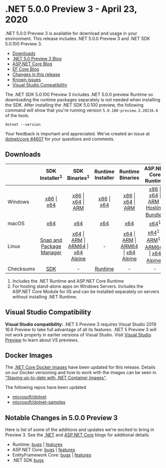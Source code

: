 # .NET 5.0.0 Preview 3 - April 23, 2020

.NET 5.0.0 Preview 3 is available for download and usage in your environment. This release includes .NET 5.0.0 Preview 3 and .NET SDK 5.0.100 Preview 3.

* [Downloads](https://dotnet.microsoft.com/download/dotnet-core/5.0)
* [.NET 5.0 Preview 3 Blog][dotnet-blog]
* [ASP.NET Core Blog][aspnet-blog]
* [EF Core Blog][ef-blog]
* [Changes in this release](#notable-changes-in-500-preview-3)
* [Known issues](../5.0-known-issues.md)
* [Visual Studio Compatibility](#visual-studio-compatibility)

The .NET SDK 5.0.100 Preview 3 includes .NET 5.0.0 preview Runtime so downloading the runtime packages separately is not needed when installing the SDK. After installing the .NET SDK 5.0.100 preview, the following command will show that you're running version `5.0.100-preview.3.20216.6` of the tools.

`dotnet --version`

Your feedback is important and appreciated. We've created an issue at [dotnet/core #4607](https://github.com/dotnet/core/issues/4607) for your questions and comments.

## Downloads

|           | SDK Installer<sup>1</sup>                        | SDK Binaries<sup>1</sup>                 | Runtime Installer                                        | Runtime Binaries                                 | ASP.NET Core Runtime           |
| --------- | :------------------------------------------:     | :----------------------:                 | :---------------------------:                            | :-------------------------:                      | :-----------------:            |
| Windows   | [x86][dotnet-sdk-win-x86.exe] \| [x64][dotnet-sdk-win-x64.exe] | [x86][dotnet-sdk-win-x86.zip] \| [x64][dotnet-sdk-win-x64.zip] \| [ARM][dotnet-sdk-win-arm.zip] | [x86][dotnet-runtime-win-x86.exe] \| [x64][dotnet-runtime-win-x64.exe] | [x86][dotnet-runtime-win-x86.zip] \| [x64][dotnet-runtime-win-x64.zip] \| [ARM][dotnet-runtime-win-arm.zip]  | [x86][aspnetcore-runtime-win-x86.exe] \| [x64][aspnetcore-runtime-win-x64.exe] \| [ARM][aspnetcore-runtime-win-arm.zip] \|<br> [Hosting Bundle][dotnet-hosting-win.exe]<sup>2</sup> |
| macOS     | [x64][dotnet-sdk-osx-x64.pkg]  | [x64][dotnet-sdk-osx-x64.tar.gz]     | [x64][dotnet-runtime-osx-x64.pkg] | [x64][dotnet-runtime-osx-x64.tar.gz] | [x64][aspnetcore-runtime-osx-x64.tar.gz]<sup>1</sup>
| Linux     | [Snap and Package Manager](5.0.0-preview.3-install-instructions.md)  | [x64][dotnet-sdk-linux-x64.tar.gz] \| [ARM][dotnet-sdk-linux-arm.tar.gz] \| [ARM64][dotnet-sdk-linux-arm64.tar.gz] \| [x64 Alpine][dotnet-sdk-linux-musl-x64.tar.gz] | - | [x64][dotnet-runtime-linux-x64.tar.gz] \| [ARM][dotnet-runtime-linux-arm.tar.gz] \| [ARM64][dotnet-runtime-linux-arm64.tar.gz] \| [x64 Alpine][dotnet-runtime-linux-musl-x64.tar.gz] | [x64][aspnetcore-runtime-linux-x64.tar.gz]<sup>1</sup>  \| [ARM][aspnetcore-runtime-linux-arm.tar.gz]<sup>1</sup> \| [ARM64][aspnetcore-runtime-linux-arm64.tar.gz]<sup>1</sup> \| [x64 Alpine][aspnetcore-runtime-linux-musl-x64.tar.gz]<sup>1</sup> |
| Checksums | [SDK][checksums-sdk]                             | -                                        | [Runtime][checksums-runtime]                             | - | - |

1. Includes the .NET Runtime and ASP.NET Core Runtime
2. For hosting stand-alone apps on Windows Servers. Includes the ASP.NET Core Module for IIS and can be installed separately on servers without installing .NET Runtime.

## Visual Studio Compatibility

**Visual Studio compatibility:** .NET 5 Preview 3 requires Visual Studio 2019 16.6 Preview to take full advantage of all its features. .NET 5 Preview 3 will not work properly in earlier versions of Visual Studio. Visit [Visual Studio Preview](https://visualstudio.microsoft.com/vs/preview/) to learn about VS previews.

## Docker Images

The [.NET Core Docker images](https://hub.docker.com/r/microsoft/dotnet/) have been updated for this release. Details on our Docker versioning and how to work with the images can be seen in ["Staying up-to-date with .NET Container Images"](https://blogs.msdn.microsoft.com/dotnet/2018/06/18/staying-up-to-date-with-net-container-images/).

The following repos have been updated

* [microsoft/dotnet](https://hub.docker.com/r/microsoft/dotnet)
* [microsoft/dotnet-samples](https://hub.docker.com/r/microsoft/dotnet-samples)

## Notable Changes in 5.0.0 Preview 3

Here is list of some of the additions and updates we're excited to bring in Preview 3. See the [.NET][dotnet-blog] and [ASP.NET Core][aspnet-blog] blogs for additional details.

* Runtime: [bugs][runtime_bugs] | [features][runtime_features]
* ASP.NET Core: [bugs][aspnet_bugs] | [features][aspnet_features]
* EntityFramework Core: [bugs][ef_bugs] | [features][ef_features]
* .NET SDK [bugs][sdk_bugs]

[blob-runtime]: https://dotnetcli.blob.core.windows.net/dotnet/Runtime/
[blob-sdk]: https://dotnetcli.blob.core.windows.net/dotnet/Sdk/
[release-notes]: https://github.com/dotnet/core/blob/master/release-notes/5.0/preview/5.0.0-preview.3.md

[checksums-runtime]: https://dotnetcli.blob.core.windows.net/dotnet/checksums/5.0.0-preview.3-sha.txt
[checksums-sdk]: https://dotnetcli.blob.core.windows.net/dotnet/checksums/5.0.0-preview.3-sha.txt

[linux-install]: https://www.microsoft.com/net/download/linux
[linux-setup]: https://github.com/dotnet/core/blob/master/Documentation/linux-setup.md

[dotnet-blog]: https://devblogs.microsoft.com/dotnet/announcing-net-5-0-preview-3/
[aspnet-blog]: https://devblogs.microsoft.com/aspnet/asp-net-core-updates-in-net-5-preview-3/
[ef-blog]: https://devblogs.microsoft.com/dotnet/announcing-entity-framework-core-5-0-preview-3/
[ef_bugs]: https://github.com/dotnet/efcore/issues?q=is%3Aissue+milestone%3A5.0.0-preview3+is%3Aclosed+label%3Atype-bug+is%3Aclosed
[ef_features]: https://github.com/dotnet/efcore/issues?q=is%3Aissue+milestone%3A5.0.0-preview3+is%3Aclosed+label%3Atype-enhancement+is%3Aclosed

[aspnet_bugs]: https://github.com/aspnet/AspNetCore/issues?q=is%3Aissue+milestone%3A5.0.0-preview3+label%3ADone+label%3Abug+is%3Aclosed
[aspnet_features]: https://github.com/aspnet/AspNetCore/issues?q=is%3Aissue+milestone%3A5.0.0-preview3+label%3ADone+label%3Aenhancement+is%3Aclosed
[runtime_bugs]: https://github.com/dotnet/runtime/issues?utf8=%E2%9C%93&q=is%3Aissue+milestone%3A5.0+label%3Abug+is%3Aclosed
[runtime_features]: https://github.com/dotnet/runtime/issues?q=is%3Aissue+milestone%3A5.0+label%3Aenhancement+is%3Aclosed

[sdk_bugs]: https://github.com/dotnet/sdk/issues?q=is%3Aissue+is%3Aclosed+milestone%3A5.0.1xx+is%3Aclosed


[//]: # ( Runtime 5.0.0-preview.3.20214.6)
[dotnet-runtime-linux-arm.tar.gz]: https://download.visualstudio.microsoft.com/download/pr/ca8f37c7-b5b2-450b-9469-b2941861df64/c722ff6e03c6c8f276faf391c7a8bae4/dotnet-runtime-5.0.0-preview.3.20214.6-linux-arm.tar.gz
[dotnet-runtime-linux-arm64.tar.gz]: https://download.visualstudio.microsoft.com/download/pr/56f1893f-d059-4825-ad3f-488859fb86d7/022976b07c9b8bfc9e650c95fc3b91be/dotnet-runtime-5.0.0-preview.3.20214.6-linux-arm64.tar.gz
[dotnet-runtime-linux-musl-arm64.tar.gz]: https://download.visualstudio.microsoft.com/download/pr/858f5b65-8b2c-4ab1-9769-7fec5b38c8a1/44a1c0f6131e44f21425076ac295a41b/dotnet-runtime-5.0.0-preview.3.20214.6-linux-musl-arm64.tar.gz
[dotnet-runtime-linux-musl-x64.tar.gz]: https://download.visualstudio.microsoft.com/download/pr/d5f23cce-759b-44c7-a456-a668d855b506/3dd2f633b763236a6bcb7d4bf63f1ec0/dotnet-runtime-5.0.0-preview.3.20214.6-linux-musl-x64.tar.gz
[dotnet-runtime-linux-x64.tar.gz]: https://download.visualstudio.microsoft.com/download/pr/038fae85-6953-4518-adc6-55038ccf1c33/ccf2b3e7ba7ebe4da8b35c91eede7d6a/dotnet-runtime-5.0.0-preview.3.20214.6-linux-x64.tar.gz
[dotnet-runtime-osx-x64.pkg]: https://download.visualstudio.microsoft.com/download/pr/de092180-43f4-4f89-b72c-a149aa86caf4/d603d2b043ae80556f1239946140471a/dotnet-runtime-5.0.0-preview.3.20214.6-osx-x64.pkg
[dotnet-runtime-osx-x64.tar.gz]: https://download.visualstudio.microsoft.com/download/pr/933ae6ba-87e0-4d25-86b8-51ae5a7c709e/7849e0ef58f691fce783ed5e00001833/dotnet-runtime-5.0.0-preview.3.20214.6-osx-x64.tar.gz
[dotnet-runtime-win-arm.zip]: https://download.visualstudio.microsoft.com/download/pr/a4deeca3-1c0c-40c5-8225-163f7ae7e5e5/a18293ed8f7329f99ffca364a9a86107/dotnet-runtime-5.0.0-preview.3.20214.6-win-arm.zip
[dotnet-runtime-win-arm64.zip]: https://download.visualstudio.microsoft.com/download/pr/6a69b58d-7aa2-4b11-b679-762b0cc48427/cf23f3f6a78c36936a486d8d35a3e105/dotnet-runtime-5.0.0-preview.3.20214.6-win-arm64.zip
[dotnet-runtime-win-x64.exe]: https://download.visualstudio.microsoft.com/download/pr/138d840f-5583-4f3d-bd79-05f0ff719cc9/5cfa84f529bf0227427beda07c74d7f7/dotnet-runtime-5.0.0-preview.3.20214.6-win-x64.exe
[dotnet-runtime-win-x64.zip]: https://download.visualstudio.microsoft.com/download/pr/bbd5a03c-0a4e-4530-947f-eb4f44eb30f4/34f0574dbe0525a1073e4b7c83c340bb/dotnet-runtime-5.0.0-preview.3.20214.6-win-x64.zip
[dotnet-runtime-win-x86.exe]: https://download.visualstudio.microsoft.com/download/pr/020c789e-510a-4c61-8614-18f48272cc89/097461f8baa43cc90d1507460cb75ed0/dotnet-runtime-5.0.0-preview.3.20214.6-win-x86.exe
[dotnet-runtime-win-x86.zip]: https://download.visualstudio.microsoft.com/download/pr/8d0c54d3-f87b-42f8-904e-ac7a093f3a00/677c2cc203a451eb31cf8a461440c428/dotnet-runtime-5.0.0-preview.3.20214.6-win-x86.zip

[//]: # ( WindowsDesktop 5.0.0-preview.3.20214.2)
[windowsdesktop-runtime-win-x64.exe]: https://download.visualstudio.microsoft.com/download/pr/3d928a84-9d22-44e2-b273-c0ba24d95018/7f168212264a949c0f3799cf450f0a14/windowsdesktop-runtime-5.0.0-preview.3.20214.2-win-x64.exe
[windowsdesktop-runtime-win-x86.exe]: https://download.visualstudio.microsoft.com/download/pr/39d51d83-8b69-4b8b-8fd2-8ea451fc743e/dd667944896af153df70036bd9323fef/windowsdesktop-runtime-5.0.0-preview.3.20214.2-win-x86.exe

[//]: # ( ASP 5.0.0-preview.3.20215.14)
[aspnetcore-runtime-linux-arm.tar.gz]: https://download.visualstudio.microsoft.com/download/pr/ffbb2903-bd07-47e0-aa7d-9264c942cc38/9937a6b2cf97e16f878f4f3feb874479/aspnetcore-runtime-5.0.0-preview.3.20215.14-linux-arm.tar.gz
[aspnetcore-runtime-linux-arm64.tar.gz]: https://download.visualstudio.microsoft.com/download/pr/0d7fdf8a-9163-4044-8626-a0e83bf2a4d9/a02834ce1a5f88021e0c764ccef582c1/aspnetcore-runtime-5.0.0-preview.3.20215.14-linux-arm64.tar.gz
[aspnetcore-runtime-linux-musl-arm64.tar.gz]: https://download.visualstudio.microsoft.com/download/pr/f2bbffd9-83c3-4ad0-aabd-0f6a54b720d4/a6b5f14b44aaf5abb6dea3ad9e88b7d5/aspnetcore-runtime-5.0.0-preview.3.20215.14-linux-musl-arm64.tar.gz
[aspnetcore-runtime-linux-musl-x64.tar.gz]: https://download.visualstudio.microsoft.com/download/pr/20473703-695e-45c5-b5f3-7d307d3e1aa5/e09ef05ba456f3968d5cff24ceff3358/aspnetcore-runtime-5.0.0-preview.3.20215.14-linux-musl-x64.tar.gz
[aspnetcore-runtime-linux-x64.tar.gz]: https://download.visualstudio.microsoft.com/download/pr/76655cff-bf24-4445-a4af-9dbca1f00e86/4366686af0585397f290d27a042a1449/aspnetcore-runtime-5.0.0-preview.3.20215.14-linux-x64.tar.gz
[aspnetcore-runtime-osx-x64.tar.gz]: https://download.visualstudio.microsoft.com/download/pr/dcf33838-366b-45c9-9db5-8ae6d59c1433/afa19a627e073b7f7e26c740ba56f352/aspnetcore-runtime-5.0.0-preview.3.20215.14-osx-x64.tar.gz
[aspnetcore-runtime-win-arm.zip]: https://download.visualstudio.microsoft.com/download/pr/64048ca3-4b02-422a-a8aa-e088b7dd521c/b7007855d06ccba94111e8bccdd8e968/aspnetcore-runtime-5.0.0-preview.3.20215.14-win-arm.zip
[aspnetcore-runtime-win-x64.exe]: https://download.visualstudio.microsoft.com/download/pr/389a714a-d6e9-4e2d-a78c-04e45ed12e17/7cfbdf77fc2a0dc1dbdf2bd0985e5199/aspnetcore-runtime-5.0.0-preview.3.20215.14-win-x64.exe
[aspnetcore-runtime-win-x64.zip]: https://download.visualstudio.microsoft.com/download/pr/7683a95e-1336-4f8b-a3a0-21f6dab44138/9248f166869d1906a6e37a80e81b7b16/aspnetcore-runtime-5.0.0-preview.3.20215.14-win-x64.zip
[aspnetcore-runtime-win-x86.exe]: https://download.visualstudio.microsoft.com/download/pr/f309e08f-d2f6-46a4-92bf-09cc20475884/06fd23949d41b46fcb76e3ee60c3c4e2/aspnetcore-runtime-5.0.0-preview.3.20215.14-win-x86.exe
[aspnetcore-runtime-win-x86.zip]: https://download.visualstudio.microsoft.com/download/pr/cf56d473-8868-41c2-b86f-14c7b0ae56ef/4c54b358bdb5f86ca77df4a3a79d0f59/aspnetcore-runtime-5.0.0-preview.3.20215.14-win-x86.zip
[dotnet-hosting-win.exe]: https://download.visualstudio.microsoft.com/download/pr/f84dffc7-f825-47d4-aad5-f3af1444ecc1/935d1397344d5179cf210787d6435c44/dotnet-hosting-5.0.0-preview.3.20215.14-win.exe

[//]: # ( SDK 5.0.100-preview.3.20216.6 )
[dotnet-sdk-linux-arm.tar.gz]: https://download.visualstudio.microsoft.com/download/pr/58276f20-1ff1-49e7-afbd-fcc6a20acf56/18aacff58da12a91e691036be7ef8063/dotnet-sdk-5.0.100-preview.3.20216.6-linux-arm.tar.gz
[dotnet-sdk-linux-arm64.tar.gz]: https://download.visualstudio.microsoft.com/download/pr/67d8e63e-753d-4900-997f-b332bb63b025/303b7ac855985d077056ef4552f4a4e9/dotnet-sdk-5.0.100-preview.3.20216.6-linux-arm64.tar.gz
[dotnet-sdk-linux-musl-x64.tar.gz]: https://download.visualstudio.microsoft.com/download/pr/a9d2501d-4089-4255-9d5c-e94e1ec6532c/9abb1d2998427fa23701649a7b1b1513/dotnet-sdk-5.0.100-preview.3.20216.6-linux-musl-x64.tar.gz
[dotnet-sdk-linux-x64.tar.gz]: https://download.visualstudio.microsoft.com/download/pr/7ceba34e-5d50-4b23-b326-0a7d02b4decd/62dd73db9be67127a5645ef0efb0bba4/dotnet-sdk-5.0.100-preview.3.20216.6-linux-x64.tar.gz
[dotnet-sdk-osx-x64.pkg]: https://download.visualstudio.microsoft.com/download/pr/3fa9a36e-907c-4d7a-a98a-e50ad0aa4990/ff63364b94e98687d5933c1b9a50a5d0/dotnet-sdk-5.0.100-preview.3.20216.6-osx-x64.pkg
[dotnet-sdk-osx-x64.tar.gz]: https://download.visualstudio.microsoft.com/download/pr/4b8fe806-7a65-43e8-889d-215999715bbf/22005a4af0c34e257e652dbe39d3661f/dotnet-sdk-5.0.100-preview.3.20216.6-osx-x64.tar.gz
[dotnet-sdk-win-arm.zip]: https://download.visualstudio.microsoft.com/download/pr/585c7f99-1d47-4422-8e74-4beb2809e9c7/531e64c80bfa9937ad5a3e19f78847c0/dotnet-sdk-5.0.100-preview.3.20216.6-win-arm.zip
[dotnet-sdk-win-x64.exe]: https://download.visualstudio.microsoft.com/download/pr/848d5ef2-81ca-43ff-81f7-6b6e9e38c186/e3462954d7cd7ac54e40d45b9d07d9c9/dotnet-sdk-5.0.100-preview.3.20216.6-win-x64.exe
[dotnet-sdk-win-x64.zip]: https://download.visualstudio.microsoft.com/download/pr/5d93d786-1442-4479-868d-5d3b4175b160/b7629a4cd3f95cb0a2d7b202537fdc2d/dotnet-sdk-5.0.100-preview.3.20216.6-win-x64.zip
[dotnet-sdk-win-x86.exe]: https://download.visualstudio.microsoft.com/download/pr/ed38b46c-2373-4e81-aab9-18a7f727685e/018f9be726039087d1654b055c2eb641/dotnet-sdk-5.0.100-preview.3.20216.6-win-x86.exe
[dotnet-sdk-win-x86.zip]: https://download.visualstudio.microsoft.com/download/pr/be4d30a2-9cb9-43d0-b5a7-b6ba63d77bbe/f77ee9cd22084283dd23762b23996db8/dotnet-sdk-5.0.100-preview.3.20216.6-win-x86.zip

[//]: # ( Symbols )
